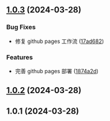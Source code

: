 ## [1.0.3](https://github.com/txtxtxama/dc-demo/compare/v1.0.2...v1.0.3) (2024-03-28)


### Bug Fixes

* 修复 github pages 工作流 ([17ad682](https://github.com/txtxtxama/dc-demo/commit/17ad6822f243e31642276293d2dd4bf1af303efd))


### Features

* 完善 github pages 部署 ([1874a2d](https://github.com/txtxtxama/dc-demo/commit/1874a2da2361e034333d13c958caf0b660aaa8a6))



## [1.0.2](https://github.com/txtxtxama/dc-demo/compare/v1.0.1...v1.0.2) (2024-03-28)



## 1.0.1 (2024-03-28)



